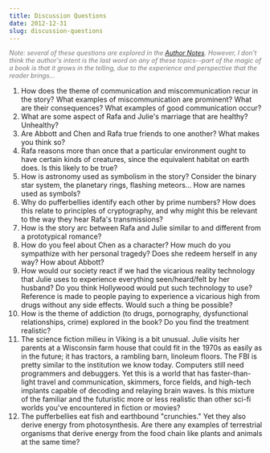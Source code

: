 ```yaml
---
title: Discussion Questions
date: 2012-12-31
slug: discussion-questions
---
```

<p style="font-style:italic;color:#777;font-size:90%;">Note: several of these questions are explored in the <a href="author-notes">Author Notes</a>. However, I don't think the author's intent is the last word on any of these topics--part of the magic of a book is that it grows in the telling, due to the experience and perspective that the reader brings...</p>

<ol>
	<li>How does the theme of communication and miscommunication recur in the story? What examples of miscommunication are prominent? What are their consequences? What examples of good communication occur?</li>
	<li>What are some aspect of Rafa and Julie's marriage that are healthy? Unhealthy?</li>
	<li>Are Abbott and Chen and Rafa true friends to one another? What makes you think so?</li>
	<li>Rafa reasons more than once that a particular environment ought to have certain kinds of creatures, since the equivalent habitat on earth does. Is this likely to be true?</li>
	<li>How is astronomy used as symbolism in the story? Consider the binary star system, the planetary rings, flashing meteors... How are names used as symbols?</li>
	<li>Why do pufferbellies identify each other by prime numbers? How does this relate to principles of cryptography, and why might this be relevant to the way they hear Rafa's transmissions?</li>
	<li>How is the story arc between Rafa and Julie similar to and different from a prototypical romance?</li>
	<li>How do you feel about Chen as a character? How much do you sympathize with her personal tragedy? Does she redeem herself in any way? How about Abbott?</li>
	<li>How would our society react if we had the vicarious reality technology that Julie uses to experience everything seen/heard/felt by her husband? Do you think Hollywood would put such technology to use? Reference is made to people paying to experience a vicarious high from drugs without any side effects. Would such a thing be possible?</li>
	<li>How is the theme of addiction (to drugs, pornography, dysfunctional relationships, crime) explored in the book? Do you find the treatment realistic?</li>
	<li>The science fiction milieu in Viking is a bit unusual. Julie visits her parents at a Wisconsin farm house that could fit in the 1970s as easily as in the future; it has tractors, a rambling barn, linoleum floors. The FBI is pretty similar to the institution we know today. Computers still need programmers and debuggers. Yet this is a world that has faster-than-light travel and communication, skimmers, force fields, and high-tech implants capable of decoding and relaying brain waves. Is this mixture of the familiar and the futuristic more or less realistic than other sci-fi worlds you've encountered in fiction or movies?</li>
	<li>The pufferbellies eat fish and earthbound "crunchies." Yet they also derive energy from photosynthesis. Are there any examples of terrestrial organisms that derive energy from the food chain like plants and animals at the same time?</li>
</ol>